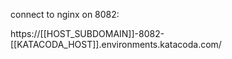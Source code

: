 connect to nginx on 8082:

https://[[HOST_SUBDOMAIN]]-8082-[[KATACODA_HOST]].environments.katacoda.com/
